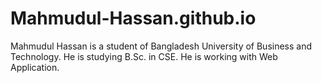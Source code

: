 # Mahmudul-Hassan.github.io
Mahmudul Hassan is a student of Bangladesh University of Business and Technology. He is studying B.Sc. in CSE. He is working with Web Application.
